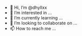 - 👋 Hi, I’m @dhyllxx
- 👀 I’m interested in ...
- 🌱 I’m currently learning ...
- 💞️ I’m looking to collaborate on ...
- 📫 How to reach me ...

<!---
dhyllxx/dhyllxx is a ✨ special ✨ repository because its `README.md` (this file) appears on your GitHub profile.
You can click the Preview link to take a look at your changes.
--->
